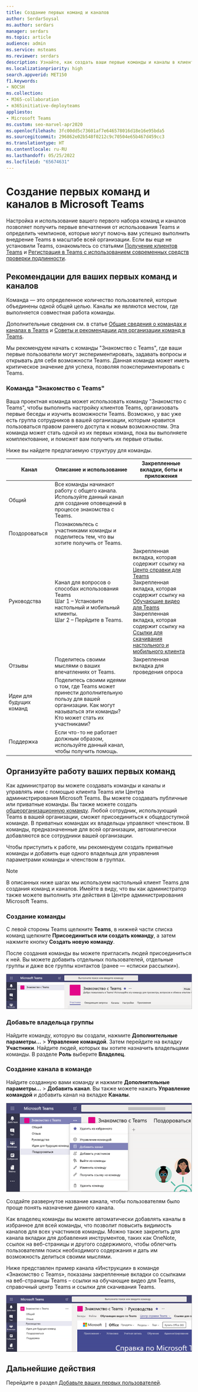 ```yaml
---
title: Создание первых команд и каналов
author: SerdarSoysal
ms.author: serdars
manager: serdars
ms.topic: article
audience: admin
ms.service: msteams
ms.reviewer: serdars
description: Узнайте, как создать ваши первые команды и каналы в клиенте Microsoft Teams или центре администрирования Microsoft Teams.
ms.localizationpriority: high
search.appverid: MET150
f1.keywords:
- NOCSH
ms.collection:
- M365-collaboration
- m365initiative-deployteams
appliesto:
- Microsoft Teams
ms.custom: seo-marvel-apr2020
ms.openlocfilehash: 3fc00dd5c73601af7e646578016d18e16e95bda5
ms.sourcegitcommit: 296862e02b548f0212c9c70504e65b467d459cc3
ms.translationtype: HT
ms.contentlocale: ru-RU
ms.lasthandoff: 05/25/2022
ms.locfileid: "65674631"
---
```

# <a name="create-your-first-teams-and-channels-in-microsoft-teams"></a>Создание первых команд и каналов в Microsoft Teams

Настройка и использование вашего первого набора команд и каналов позволяет получить первые впечатления от использования Teams и определить чемпионов, которые могут помочь вам успешно выполнить внедрение Teams в масштабе всей организации.
Если вы еще не установили Teams, ознакомьтесь со статьями [Получение клиентов Teams](get-clients.md) и [Регистрация в Teams с использованием современных средств проверки подлинности](sign-in-teams.md).

## <a name="suggestions-for-your-first-teams-and-channels"></a>Рекомендации для ваших первых команд и каналов

 Команда — это определенное количество пользователей, которые объединены одной общей целью. Каналы же являются местом, где выполняется совместная работа команды.

Дополнительные сведения см. в статье [Общие сведения о командах и каналах в Teams](teams-channels-overview.md) и [Советы и рекомендации для организации команд в Teams](best-practices-organizing.md).

 Мы рекомендуем начать с команды "Знакомство с Teams", где ваши первые пользователи могут экспериментировать, задавать вопросы и открывать для себя возможности Teams. Данная команда может иметь критическое значение для успеха, позволяя поэкспериментировать с Teams.

### <a name="get-to-know-teams-team"></a>Команда "Знакомство с Teams"

Ваша проектная команда может использовать команду "Знакомство с Teams", чтобы выполнить настройку клиентов Teams, организовать первые беседы и изучить возможности Teams. Возможно, у вас уже есть группа сотрудников в вашей организации, которым нравится пользоваться правом раннего доступа к новым возможностям. Эта команда может стать одной из их первых команд, пока вы выполняете комплектование, и поможет вам получить их первые отзывы.

Ниже вы найдете предлагаемую структуру для команды.

| Канал | Описание и использование | Закрепленные вкладки, боты и приложения |
| ------------ | -------------------- | -------------------- |
| Общий | Все команды начинают работу с общего канала. Используйте данный канал для создание оповещений в процессе знакомства с Teams. |  |
| Поздороваться | Познакомьтесь с участниками команды и поделитесь тем, что вы хотите получить от Teams. |  |
| Руководства | Канал для вопросов о способах использования Teams</br>Шаг 1 – Установите настольный и мобильный клиенты.</br>Шаг 2 – Перйдите в Teams.| Закрепленная вкладка, которая содержит ссылку на [Центр справки для Teams](https://support.office.com/teams)</br>Закрепленная вкладка, которая содержит ссылку на [Обучающие видео для Teams](https://support.office.com/article/microsoft-teams-video-training-4f108e54-240b-4351-8084-b1089f0d21d7)</br>Закрепленная вкладка, которая содержит ссылку на [Ссылки для скачивания настольного и мобильного клиента](https://teams.microsoft.com/downloads) |
| Отзывы | Поделитесь своими мыслями о ваших впечатлениях от Teams. | Закрепленная вкладка для проведения опроса|
| Идеи для будущих команд | Поделитесь своими идеями о том, где Teams может принести дополнительную пользу для вашей организации. Как могут называться эти команды? Кто может стать их участниками? ||
| Поддержка | Если что-то не работает должным образом, используйте данный канал, чтобы получить помощь. ||

## <a name="get-your-first-teams-up-and-running"></a>Организуйте работу ваших первых команд

Как администратор вы можете создавать команды и каналы и управлять ими с помощью клиента Teams или Центра администрирования Microsoft Teams. Вы можете создавать публичные или приватные команды. Вы также можете создать [общеорганизационную команду](create-an-org-wide-team.md). Любой сотрудник, использующий Teams в вашей организации, сможет присоединиться к общедоступной команде. В приватных командах их владельцы управляют членством. В команды, предназначенные для всей организации, автоматически добавляются все сотрудники вашей организации.

Чтобы приступить к работе, мы рекомендуем создать приватные команды и добавить еще одного владельца для управления параметрами команды и членством в группах.

> [!NOTE]
> В описанных ниже шагах мы используем настольный клиент Teams для создания команд и каналов. Имейте в виду, что вы как администратор также можете выполнить эти действия в Центре администрирования Microsoft Teams.

### <a name="create-a-team"></a>Создание команды

С левой стороны Teams щелкните **Teams**, в нижней части списка команд щелкните **Присоединиться или создать команду**, а затем нажмите кнопку **Создать новую команду**.

После создания команды вы можете пригласить людей присоединиться к ней. Вы можете добавить отдельных пользователей, отдельные группы и даже все группы контактов (ранее — «списки рассылки»).

![Снимок экрана: пример команды, содержащий название команды и ее описание.](media/get-started-with-teams-create-team.png "Снимок экрана: пример команды «Знакомство с Teams», содержащий название команды и ее описание")

### <a name="add-a-team-owner"></a>Добавьте владельца группы

Найдите команду, которую вы создали, нажмите **Дополнительные параметры...** > **Управление командой**. Затем перейдите на вкладку **Участники**. Найдите людей, которых вы хотите назначить владельцами команды. В разделе **Роль** выберите **Владелец**.

### <a name="create-a-channel-in-a-team"></a>Создание канала в команде

Найдите созданную вами команду и нажмите **Дополнительные параметры...** > **Добавить канал**. Вы также можете нажать **Управление командой** и добавить канал на вкладке **Каналы**.

![Снимок экрана: параметры, доступные при нажатии кнопки "Дополнительные параметры".](media/get-started-with-teams-add-channel.png "Снимок экрана: параметры «Добавить канал», «Управление командой» и другие параметры, доступные при нажатии кнопки «Дополнительные параметры» для команды")

Создайте развернутое название канала, чтобы пользователям было проще понять назначение данного канала.

Как владелец команды вы можете автоматически добавлять каналы в избранное для всей команды, что позволит повысить видимость каналов для всех участников команды. Можно также закрепить для канала вкладки для добавления инструментов, таких как OneNote, ссылок на веб-страницы и другого содержимого, чтобы облегчить пользователям поиск необходимого содержания и дать им возможность делиться своими мыслями.

Ниже представлен пример канала «Инструкции» в команде «Знакомство с Teams», показаны закрепленные вкладки со ссылками на веб-страницы Teams &ndash; cсылки на обучающие видео для Teams, справочный центр Teams и ссылки для скачивания Teams.

![Снимок экрана: вкладки, закрепленные в примере команды.](media/get-started-with-teams-add-tabs.png "Снимок экрана: вкладки, закрепленные в примере команды «Знакомство с Teams».")

## <a name="next-steps"></a>Дальнейшие действия

Перейдите в раздел [Добавьте ваших первых пользователей](get-started-with-teams-onboard-early-adopters.md).
